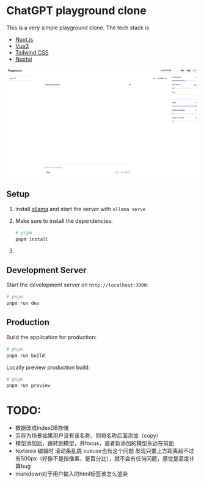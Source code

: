 # ChatGPT playground clone

This is a very simple playground clone. The tech stack is
* [Nuxt.js](https://nuxt.com/)
* [Vue3](https://v3.vuejs.org/)
* [Tailwind CSS](https://tailwindcss.com/)
* [Nuxtui](https://ui.nuxt.com/)

![](assets/index.jpg)

## Setup

1. install [ollama](https://ollama.com) and start the server with `ollama serve`

2. Make sure to install the dependencies:

    ```bash
    # pnpm
    pnpm install
    ```
3.

## Development Server

Start the development server on `http://localhost:3000`:

```bash
# pnpm
pnpm run dev
```

## Production

Build the application for production:

```bash
# pnpm
pnpm run build
```

Locally preview production build:

```bash
# pnpm
pnpm run preview

```

# TODO:
* 数据改成indexDB存储
* 另存为场景如果用户没有该名称，则将名称后面添加（copy）
* 模型添加后，跳转到模型，并focus，或者新添加的模型永远在前面
* textarea 编辑时 滚动条乱跳  vueuse也有这个问题
发现只要上方距离超不过有500px（好像不是按像素，是百分比），就不会有任何问题，感觉是高度计算bug
* markdown对于用户输入的html标签该怎么渲染